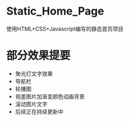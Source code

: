 # Static_Home_Page
使用HTML+CSS+Javascript编写的静态首页项目

# 部分效果提要
- 聚光灯文字效果
- 导航栏
- 轮播图
- 视差图片加渐变颜色动画背景
- 滚动图片文字
- 后续正在持续更新中
